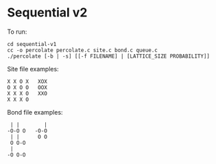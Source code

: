 # Sequential v2

To run:

```console
cd sequential-v1
cc -o percolate percolate.c site.c bond.c queue.c
./percolate [-b | -s] [[-f FILENAME] | [LATTICE_SIZE PROBABILITY]]
```

Site file examples:

```
X X O X   XOX
O X O O   OOX
X X X O   XXO
X X X O
```

Bond file examples:

```
 | |        |
-O-O O   -O-O
 | |      O O
 O O-O
 |
-O O-O
```
